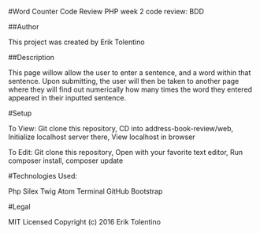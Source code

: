 #Word Counter Code Review
PHP week 2 code review: BDD

##Author

This project was created by Erik Tolentino

##Description

This page willow allow the user to enter a sentence, and a word within that sentence. Upon submitting, the user will then be taken to another page where they will find out numerically how many times the word they entered appeared in their inputted sentence.

#Setup

To View:
Git clone this repository,
CD into address-book-review/web,
Initialize localhost server there,
View localhost in browser

To Edit:
Git clone this repository,
Open with your favorite text editor,
Run composer install, composer update

#Technologies Used:

Php
Silex
Twig
Atom
Terminal
GitHub
Bootstrap

#Legal

MIT Licensed
Copyright (c) 2016 Erik Tolentino
